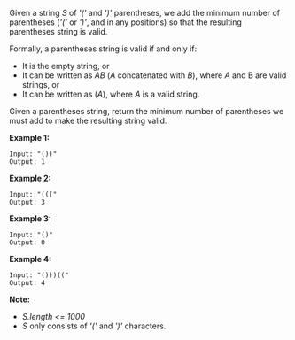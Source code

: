 Given a string *S* of *'('* and *')'* parentheses, we add the minimum number of parentheses (*'('* or *')'*, and in any positions) so that the resulting parentheses string is valid.

Formally, a parentheses string is valid if and only if:
* It is the empty string, or
* It can be written as *AB* (*A* concatenated with *B*), where *A* and B are valid strings, or
* It can be written as (*A*), where *A* is a valid string.

Given a parentheses string, return the minimum number of parentheses we must add to make the resulting string valid.

**Example 1:**
```
Input: "())"
Output: 1
```

**Example 2:**
```
Input: "((("
Output: 3
```

**Example 3:**
```
Input: "()"
Output: 0
```

**Example 4:**
```
Input: "()))(("
Output: 4
```

**Note:**
* *S.length <= 1000*
* *S* only consists of *'('* and *')'* characters.